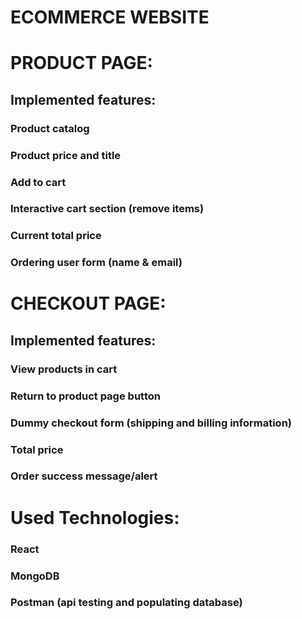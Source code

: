 # ECOMMERCE WEBSITE

# PRODUCT PAGE:
## Implemented features:
### Product catalog
### Product price and title
### Add to cart
### Interactive cart section (remove items)
### Current total price
### Ordering user form (name & email)

# CHECKOUT PAGE:
## Implemented features:
### View products in cart
### Return to product page button
### Dummy checkout form (shipping and billing information)
### Total price
### Order success message/alert 

# Used Technologies:
### React
### MongoDB
### Postman (api testing and populating database)
